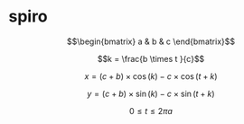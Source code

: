 # spiro

$$\begin{bmatrix} a & b & c \end{bmatrix}$$

$$k = \frac{b \times t }{c}$$

$$x = (c+b)\times\cos(k) - c\times\cos(t+k)$$

$$y = (c+b)\times\sin(k) - c\times\sin(t+k)$$

$$0 \le t \le 2\pi a$$
